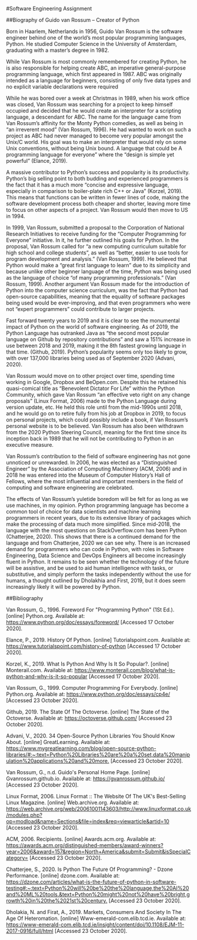 #Software Engineering Assignment

##Biography of Guido van Rossum – Creator of Python


Born in Haarlem, Netherlands in 1956, Guido Van Rossum is the software engineer behind one of the world’s most popular programming languages, Python. He studied Computer Science in the University of Amsterdam, graduating with a master’s degree in 1982. 

While Van Rossum is most commonly remembered for creating Python, he is also responsible for helping create ABC, an imperative general-purpose programming language, which first appeared in 1987. ABC was originally intended as a language for beginners, consisting of only five data types and no explicit variable declarations were required

While he was bored over a week at Christmas in 1989, when his work office was closed, Van Rossum was searching for a project to keep himself occupied and decided that he would create an interpreter for a scripting language, a descendant for ABC. The name for the language came from Van Rossum’s affinity for the Monty Python comedies, as well as being in “an irreverent mood” (Van Rossum, 1996). He had wanted to work on such a project as ABC had never managed to become very popular amongst the Unix/C world. His goal was to make an interpreter that would rely on some Unix conventions, without being Unix bound. A language that could be A programming language for everyone” where the “design is simple yet powerful” (Elance, 2019).

A massive contributor to Python’s success and popularity is its productivity. Python’s big selling point to both budding and experienced programmers is the fact that it has a much more “concise and expressive language, especially in comparison to boiler-plate rich C++ or Java” (Korzel, 2019). This means that functions can be written in fewer lines of code, making the software development process both cheaper and shorter, leaving more time to focus on other aspects of a project. Van Rossum would then move to US in 1994.

In 1999, Van Rossum, submitted a proposal to the Corporation of National Research Initiatives to receive funding for the “Computer Programming for Everyone” initiative. In it, he further outlined his goals for Python. In the proposal, Van Rossum called for “a new computing curriculum suitable for high school and college students”, as well as “better, easier to use tools for program development and analysis.” (Van Rossum, 1999). He believed that Python would make a “great first language to learn” due to its simplicity and because unlike other beginner language of the time, Python was being used as the language of choice “of many programming professionals.” (Van Rossum, 1999).  Another argument Van Rossum made for the introduction of Python into the computer science curriculum, was the fact that Python had open-source capabilities, meaning that the equality of software packages being used would be ever-improving, and that even programmers who were not “expert programmers” could contribute to larger projects.

Fast forward twenty years to 2019 and it is clear to see the monumental impact of Python on the world of software engineering. As of 2019, the Python Language has outranked Java as “the second most popular language on Github by repository contributions” and saw a 151% increase in use between 2018 and 2019, making it the 8th fastest growing language in that time. (Github, 2019). Python’s popularity seems only too likely to grow, with over 137,000 libraries being used as of September 2020 (Advani, 2020).

Van Rossum would move on to other project over time, spending time working in Google, Dropbox and BeOpen.com. Despite this he retained his quasi-comical title as “Benevolent Dictator For Life” within the Python Community, which gave Van Rossum “an effective veto right on any change proposals” (Linux Format, 2006) made to the Python Language during version update, etc. He held this role until from the mid-1990s until 2018, and he would go on to retire fully from his job at Dropbox in 2019, to focus on personal projects, which could possibly include a book, if Van Rossum’s personal website is to be believed. Van Rossum has also been withdrawn from the 2020 Python Steering Council, meaning for the first time since its inception back in 1989 that he will not be contributing to Python in an executive measure. 

Van Rossum’s contribution to the field of software engineering has not gone unnoticed or unrewarded. In 2006, he was elected as a “Distinguished Engineer” by the Association of Computing Machinery (ACM, 2006) and in 2018 he was entered into the Museum of Computer History’s Hall of Fellows, where the most influential and important members in the field of computing and software engineering are celebrated. 

The effects of Van Rossum’s yuletide boredom will be felt for as long as we use machines, in my opinion. Python programming language has become a common tool of choice for data scientists and machine learning programmers in recent years, due to its extensive library of packages which make the processing of data much more simplified. Since mid-2018, the language with the most questions on StackOverflow.com has been Python (Chatterjee, 2020). This shows that there is a continued demand for the language and from Chatterjee, 2020 we can see why. There is an increased demand for programmers who can code in Python, with roles in Software Engineering, Data Science and DevOps Engineers all become increasingly fluent in Python. It remains to be seen whether the technology of the future will be assistive, and be used to aid human intelligence with tasks, or substitutive, and simply perform the tasks independently without the use for humans, a thought outlined by Dholakhia and First, 2019, but it does seem increasingly likely it will be powered by Python. 





##Bibliography

Van Rossum, G., 1996. Foreword For "Programming Python" (1St Ed.). [online] Python.org. Available at: <https://www.python.org/doc/essays/foreword/> [Accessed 17 October 2020].

Elance, P., 2019. History Of Python. [online] Tutorialspoint.com. Available at: <https://www.tutorialspoint.com/history-of-python> [Accessed 17 October 2020].

Korzel, K., 2019. What Is Python And Why Is It So Popular?. [online] Monterail.com. Available at: <https://www.monterail.com/blog/what-is-python-and-why-is-it-so-popular> [Accessed 17 October 2020].

Van Rossum, G., 1999. Computer Programming For Everybody. [online] Python.org. Available at: <https://www.python.org/doc/essays/cp4e/> [Accessed 23 October 2020].

Github, 2019. The State Of The Octoverse. [online] The State of the Octoverse. Available at: <https://octoverse.github.com/> [Accessed 23 October 2020].

Advani, V., 2020. 34 Open-Source Python Libraries You Should Know About. [online] GreatLearning. Available at: <https://www.mygreatlearning.com/blog/open-source-python-libraries/#:~:text=Python%20Libraries%20are%20a%20set,data%20manipulation%20applications%20and%20more.> [Accessed 23 October 2020].

Van Rossum, G., n.d. Guido's Personal Home Page. [online] Gvanrossum.github.io. Available at: <https://gvanrossum.github.io/> [Accessed 23 October 2020].

Linux Format, 2006. Linux Format :: The Website Of The UK's Best-Selling Linux Magazine. [online] Web.archive.org. Available at: <https://web.archive.org/web/20061001143603/http://www.linuxformat.co.uk/modules.php?op=modload&name=Sections&file=index&req=viewarticle&artid=10> [Accessed 23 October 2020].

ACM, 2006. Recipients. [online] Awards.acm.org. Available at: <https://awards.acm.org/distinguished-members/award-winners?year=2006&award=157&region=North+America&submit=Submit&isSpecialCategory=> [Accessed 23 October 2020].

Chatterjee, S., 2020. Is Python The Future Of Programming? - Dzone Performance. [online] dzone.com. Available at: <https://dzone.com/articles/what-is-the-future-of-python-in-software-testing#:~:text=Python%20will%20be%20the%20language,the%20AI%20and%20ML%20tools.&text=Python%20might%20not%20have%20bright,growth%20in%20the%2021st%20century.> [Accessed 23 October 2020].

Dholakia, N. and Firat, A., 2019. Markets, Consumers And Society In The Age Of Heteromation. [online] Www-emerald-com.elib.tcd.ie. Available at: <https://www-emerald-com.elib.tcd.ie/insight/content/doi/10.1108/EJM-11-2017-0916/full/html> [Accessed 23 October 2020].
